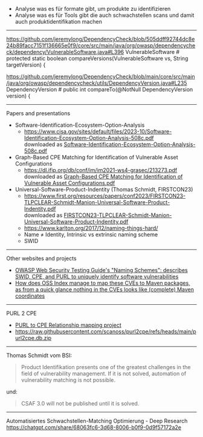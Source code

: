 - Analyse was es für formate gibt, um produkte zu identifizieren
- Analyse was es für Tools gibt die auch schwachstellen scans und damit auch produktidentifikation machen

---

https://github.com/jeremylong/DependencyCheck/blob/505ddff92744dc8e24b89facc7151f136665e0f9/core/src/main/java/org/owasp/dependencycheck/dependency/VulnerableSoftware.java#L396
VulnerableSoftware # protected static boolean compareVersions(VulnerableSoftware vs, String targetVersion) {

https://github.com/jeremylong/DependencyCheck/blob/main/core/src/main/java/org/owasp/dependencycheck/utils/DependencyVersion.java#L235
DependencyVersion # public int compareTo(@NotNull DependencyVersion version) {

---

Papers and presentations

- Software-Identification-Ecosystem-Option-Analysis
    - https://www.cisa.gov/sites/default/files/2023-10/Software-Identification-Ecosystem-Option-Analysis-508c.pdf  
      downloaded as
      [Software-Identification-Ecosystem-Option-Analysis-508c.pdf](documents/Software-Identification-Ecosystem-Option-Analysis-508c.pdf)
- Graph-Based CPE Matching for Identification of Vulnerable Asset Configurations
    - https://dl.ifip.org/db/conf/im/im2021-ws4-grasec/213273.pdf  
      downloaded as
      [Graph-Based CPE Matching for Identification of Vulnerable Asset Configurations.pdf](documents/Graph-Based%20CPE%20Matching%20for%20Identification%20of%20Vulnerable%20Asset%20Configurations.pdf)
- Universal-Software-Product-Indentity (Thomas Schmidt, FIRSTCON23)
    - https://www.first.org/resources/papers/conf2023/FIRSTCON23-TLPCLEAR-Schmidt-Manion-Universal-Software-Product-Indentity.pdf  
      downloaded as
      [FIRSTCON23-TLPCLEAR-Schmidt-Manion-Universal-Software-Product-Indentity.pdf](documents/FIRSTCON23-TLPCLEAR-Schmidt-Manion-Universal-Software-Product-Indentity.pdf)
    - https://www.karlton.org/2017/12/naming-things-hard/
    - Name ≠ Identity, Intrinsic vs extrinsic naming scheme
    - SWID

---

Other websites and projects

- [OWASP Web Security Testing Guide's "Naming Schemes": describes SWID, CPE, and PURL to uniquely identify software vulnerabilities](https://owasp.org/www-project-web-security-testing-guide/latest/5-Reporting/02-Naming_Schemes)
- [How does OSS Index manage to map these CVEs to Maven packages, as from a quick glance nothing in the CVEs looks like (complete) Maven coordinates](https://github.com/aboutcode-org/vulnerablecode/issues/279#issuecomment-740439444)

---

PURL 2 CPE

- [PURL to CPE Relationship mapping project](https://github.com/scanoss/purl2cpe)
- https://raw.githubusercontent.com/scanoss/purl2cpe/refs/heads/main/purl2cpe.db.zip

---

Thomas Schmidt vom BSI:

> Product Identifikation presents one of the greatest challenges in the field of vulnerability management.
> If it is not solved, automation of vulnerability matching is not possible.

und:

> CSAF 3.0 will not be published until it is solved.

---

Automatisiertes Schwachstellen-Matching Optimierung - Deep Research
https://chatgpt.com/share/68063fc6-3d68-8006-b0f9-0d9f57172a2e
